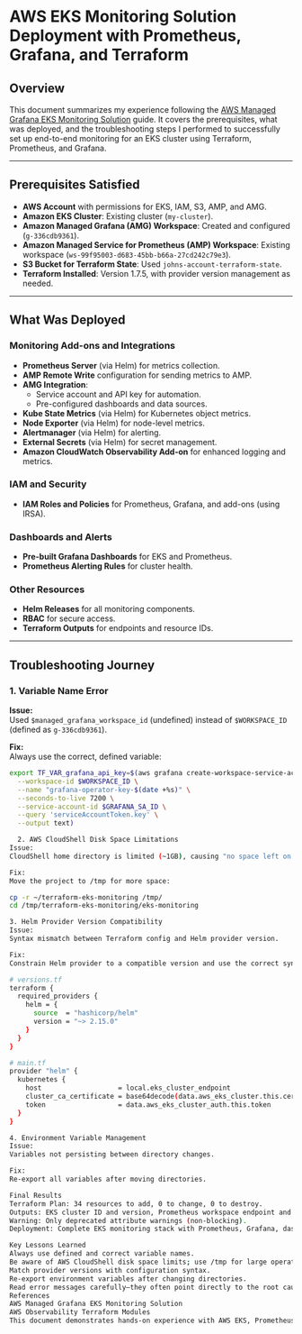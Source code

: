 # AWS EKS Monitoring Solution Deployment with Prometheus, Grafana, and Terraform

## Overview

This document summarizes my experience following the [AWS Managed Grafana EKS Monitoring Solution](https://docs.aws.amazon.com/grafana/latest/userguide/solution-eks.html#solution-eks-about) guide. It covers the prerequisites, what was deployed, and the troubleshooting steps I performed to successfully set up end-to-end monitoring for an EKS cluster using Terraform, Prometheus, and Grafana.

---

## Prerequisites Satisfied

- **AWS Account** with permissions for EKS, IAM, S3, AMP, and AMG.
- **Amazon EKS Cluster**: Existing cluster (`my-cluster`).
- **Amazon Managed Grafana (AMG) Workspace**: Created and configured (`g-336cdb9361`).
- **Amazon Managed Service for Prometheus (AMP) Workspace**: Existing workspace (`ws-99f95003-d683-45bb-b66a-27cd242c79e3`).
- **S3 Bucket for Terraform State**: Used `johns-account-terraform-state`.
- **Terraform Installed**: Version 1.7.5, with provider version management as needed.

---

## What Was Deployed

### Monitoring Add-ons and Integrations

- **Prometheus Server** (via Helm) for metrics collection.
- **AMP Remote Write** configuration for sending metrics to AMP.
- **AMG Integration**:
  - Service account and API key for automation.
  - Pre-configured dashboards and data sources.
- **Kube State Metrics** (via Helm) for Kubernetes object metrics.
- **Node Exporter** (via Helm) for node-level metrics.
- **Alertmanager** (via Helm) for alerting.
- **External Secrets** (via Helm) for secret management.
- **Amazon CloudWatch Observability Add-on** for enhanced logging and metrics.

### IAM and Security

- **IAM Roles and Policies** for Prometheus, Grafana, and add-ons (using IRSA).

### Dashboards and Alerts

- **Pre-built Grafana Dashboards** for EKS and Prometheus.
- **Prometheus Alerting Rules** for cluster health.

### Other Resources

- **Helm Releases** for all monitoring components.
- **RBAC** for secure access.
- **Terraform Outputs** for endpoints and resource IDs.

---

## Troubleshooting Journey

### 1. Variable Name Error

**Issue:**  
Used `$managed_grafana_workspace_id` (undefined) instead of `$WORKSPACE_ID` (defined as `g-336cdb9361`).

**Fix:**  
Always use the correct, defined variable:
```bash
export TF_VAR_grafana_api_key=$(aws grafana create-workspace-service-account-token \
  --workspace-id $WORKSPACE_ID \
  --name "grafana-operator-key-$(date +%s)" \
  --seconds-to-live 7200 \
  --service-account-id $GRAFANA_SA_ID \
  --query 'serviceAccountToken.key' \
  --output text)

  2. AWS CloudShell Disk Space Limitations
Issue:
CloudShell home directory is limited (~1GB), causing "no space left on device" errors during terraform init.

Fix:
Move the project to /tmp for more space:

cp -r ~/terraform-eks-monitoring /tmp/
cd /tmp/terraform-eks-monitoring/eks-monitoring

3. Helm Provider Version Compatibility
Issue:
Syntax mismatch between Terraform config and Helm provider version.

Fix:
Constrain Helm provider to a compatible version and use the correct syntax:

# versions.tf
terraform {
  required_providers {
    helm = {
      source  = "hashicorp/helm"
      version = "~> 2.15.0"
    }
  }
}

# main.tf
provider "helm" {
  kubernetes {
    host                   = local.eks_cluster_endpoint
    cluster_ca_certificate = base64decode(data.aws_eks_cluster.this.certificate_authority[0].data)
    token                  = data.aws_eks_cluster_auth.this.token
  }
}

4. Environment Variable Management
Issue:
Variables not persisting between directory changes.

Fix:
Re-export all variables after moving directories.

Final Results
Terraform Plan: 34 resources to add, 0 to change, 0 to destroy.
Outputs: EKS cluster ID and version, Prometheus workspace endpoint and ID, region.
Warning: Only deprecated attribute warnings (non-blocking).
Deployment: Complete EKS monitoring stack with Prometheus, Grafana, dashboards, alerts, and secure IAM integration.

Key Lessons Learned
Always use defined and correct variable names.
Be aware of AWS CloudShell disk space limits; use /tmp for large operations.
Match provider versions with configuration syntax.
Re-export environment variables after changing directories.
Read error messages carefully—they often point directly to the root cause.
References
AWS Managed Grafana EKS Monitoring Solution
AWS Observability Terraform Modules
This document demonstrates hands-on experience with AWS EKS, Prometheus, Grafana, and Terraform, including troubleshooting and best practices for cloud-native monitoring deployments.

